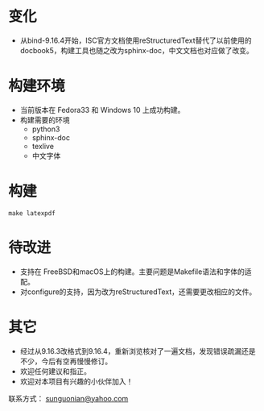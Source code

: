 
# 变化
* 从bind-9.16.4开始，ISC官方文档使用reStructuredText替代了以前使用的docbook5，构建工具也随之改为sphinx-doc，中文文档也对应做了改变。

# 构建环境
* 当前版本在 Fedora33 和 Windows 10 上成功构建。
* 构建需要的环境
  * python3
  * sphinx-doc
  * texlive
  * 中文字体

# 构建
    make latexpdf

# 待改进
* 支持在 FreeBSD和macOS上的构建。主要问题是Makefile语法和字体的适配。
* 对configure的支持，因为改为reStructuredText，还需要更改相应的文件。

# 其它
* 经过从9.16.3改格式到9.16.4，重新浏览核对了一遍文档，发现错误疏漏还是不少，今后有空再慢慢修订。
* 欢迎任何建议和指正。
* 欢迎对本项目有兴趣的小伙伴加入！

联系方式： sunguonian@yahoo.com
